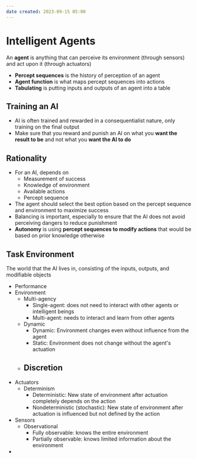 ```yaml
---
date created: 2023-09-15 05:00
---
```

# Intelligent Agents

An **agent** is anything that can perceive its environment (through sensors) and act upon it (through actuators)

- **Percept sequences** is the history of perception of an agent
- **Agent function** is what maps percept sequences into actions
- **Tabulating** is putting inputs and outputs of an agent into a table

## Training an AI

- AI is often trained and rewarded in a consequentialist nature, only training on the final output
- Make sure that you reward and punish an AI on what you **want the result to be** and not what you **want the AI to do**

## Rationality

- For an AI, depends on
	- Measurement of success
	- Knowledge of environment
	- Available actions
	- Percept sequence
- The agent should select the best option based on the percept sequence and environment to maximize success
- Balancing is important, especially to ensure that the AI does not avoid perceiving dangers to reduce punishment
- **Autonomy** is using **percept sequences to modify actions** that would be based on prior knowledge otherwise

## Task Environment

The world that the AI lives in, consisting of the inputs, outputs, and modifiable objects

- Performance
- Environment
	- Multi-agency
		- Single-agent: does not need to interact with other agents or intelligent beings
		- Multi-agent: needs to interact and learn from other agents
	- Dynamic
		- Dynamic: Environment changes even without influence from the agent
		- Static: Environment does not change without the agent's actuation
	- Discretion
		- 
- Actuators
	- Determinism
		- Deterministic: New state of environment after actuation completely depends on the action
		- Nondeterministic (stochastic): New state of environment after actuation is influenced but not defined by the action
- Sensors
	- Observational
		- Fully observable: knows the entire environment
		- Partially observable: knows limited information about the environment
- 

